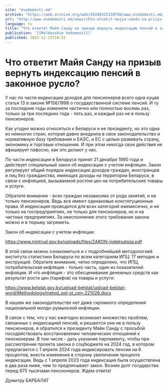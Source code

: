 ```yaml
---
site: "evedomosti.md"
archive: "https://web.archive.org/web/20240325150750/www.evedomosti.md/news/chto-otvetit-majya-sandu-na-prizyv-vernut-indeksaciyu-pensij"
url: "http://www.evedomosti.md/news/chto-otvetit-majya-sandu-na-prizyv-vernut-indeksaciyu-pensij"
language: ru
title: "Что ответит Майя Санду на призыв вернуть индексацию пенсий в законное русло?"
publication: '[[Moldavskie Vedomosti]]'
published: 2023-12-13T10:31
---
```


# Что ответит Майя Санду на призыв вернуть индексацию пенсий в законное русло?

У нас по части индексации доходов для пенсионеров всего одна куцая статья 13 в законе №156/1998 о государственной системе пенсий. И ту за последние годы изменяли частично или полностью восемь раз, только за три последних года - пять раз, и каждый раз не в пользу пенсионеров.

Как угодно можно относиться к Беларуси и ее президенту, но это одна из немногих стран, которая давно внедрила в свое законодательство и нормативную базу требования и ЕАЭС, и ЕС с целью развивать страну, экономику и торговые отношения. И при этом никогда свои действия не афиширует пафосно, как это делают у нас.

По части индексации в Беларуси принят 21 декабря 1990 года и действует специальный закон об индексации с учетом инфляции. Закон регулирует общий порядок индексации доходов граждан, иностранцев и лиц без гражданства, имеющих доходы на территории Беларуси, в связи с инфляцией, вызываемой ростом цен на потребительские товары и услуги.

Обратите внимание - всех граждан независимо от рода занятий, и не только пенсионеров. Ведь все имеют одинаковые конституционные права. И индексация проводится для всех категорий ежемесячно, и не только на госпредприятиях, не только для пенсионеров, но и на частных предприятиях. За неисполнение этого требования закона можно и в тюрьму загреметь.

Закон об индексации с учетом инфляции:

https://www.mintrud.gov.by/uploads/files/ZAKON-indeksatsija.pdf

В этой связи можно ознакомиться и с подробнейшей методологией института статистики Беларуси по всем категориям ИПЦ: 17 методик и инструкций. Обратите внимание, четко определено, что ИПЦ, потребительская инфляция - только часть, один из показателей инфляции. И что инфляция - это обесценивание денежных средств как результат роста цен (тарифов) на товары и услуги:

https://www.belstat.gov.by/upload-belstat/upload-belstat-word/Methodology/metod_pol-st_cen-221026.docx

В нашем же законодательстве нет даже скромного определения национальной молдо-румынской инфляции.

В связи с тем, что у нас ежегодно возникает множество проблем, связанных с индексацией пенсий, и решаются они не в пользу пенсионеров, я обратился к президенту Майи Санду с просьбой посодействовать восстановлению человеческих отношений к пенсионерам. В том числе - дать указание парламенту, чтобы при рассмотрении проекта закона о соцбюджете на 2024 год, в котором предлагается с 1 апреля 2024 года индексировать пенсии на 6 процентов, внести изменения в сторону увеличения процента индексации. Ведь с 1 апреля 2023 года индексация была осуществлена в два раза ниже, чем то предписывает закон. Возник долг государства перед 675 тысячами пенсионеров. Ждем ответа!

Думитру БАРБАЛАТ